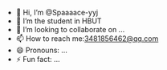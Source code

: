 - 👋 Hi, I’m @Spaaaace-yyj
- 👀 I’m the student in HBUT
- 💞️ I’m looking to collaborate on ...
- 📫 How to reach me:3481856462@qq.com
- 😄 Pronouns: ...
- ⚡ Fun fact: ...

<!---
Spaaaace-yyj/Spaaaace-yyj is a ✨ special ✨ repository because its `README.md` (this file) appears on your GitHub profile.
You can click the Preview link to take a look at your changes.
--->
